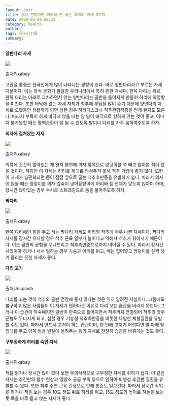 ```yaml
---
layout: post
title: 세상 편하지만 허리에 안 좋은 최악의 자세 5가지
date: 2020-05-20 08:23
category: health
author: 
tags: [health]
summary: 
---
```



**양반다리 자세**

![](https://img1.daumcdn.net/thumb/R720x0/?fname=https%3A%2F%2Ft1.daumcdn.net%2Fliveboard%2Finterstella-story%2F948af2c99fb044898b8aa827c409978d.JPG)

출처Pixabay

고관절 통증은 한국인에게 많이 나타나는 경향이 있다. 바로 양반다리라고 부르는 자세 때문이다. 이는 좌식 문화가 발달한 우리나라에서 특히 흔한 자세다. 한쪽 다리는 위로, 한쪽 다리는 아래로 교차하면서 앉는 양반다리는 골반을 틀어지게 만들어 허리에 악영향을 미친다. 또한 바닥에 앉는 자세 자체가 척추에 부담을 많이 주기 때문에 양반다리 자세로 오랫동안 생활하게 되면 심한 경우 허리디스크나 척추관협착증을 얻게 될지도 모른다. 따라서 부득이 하게 바닥에 앉을 때는 양 발이 바닥으로 향하게 앉는 것이 좋고, 이마저 불가능할 때는 혈액순환이 잘 될 수 있도록 발이나 다리를 자주 움직여주도록 하자.

**의자에 걸쳐앉는 자세**

![](https://img1.daumcdn.net/thumb/R720x0/?fname=https%3A%2F%2Ft1.daumcdn.net%2Fliveboard%2Finterstella-story%2F36345435a2fa4e20aa365a4f7b44b473.JPG)

출처Pixabay

의자에 꼿꼿히 앉아있는 게 왠지 불편해 의자 앞쪽으로 엉덩이를 쭉 빼고 앉아본 적이 있을 것이다. 하지만 이 자세는 허리를 제대로 받쳐주지 못해 척추 기립에 좋지 않다. 또한 이 자세가 습관화되면 몸이 점점 앞으로 굽는 척추후만증을 유발하기 쉽다. 따라서 의자에 앉을 때는 엉덩이를 의자 깊숙이 넣어등받이에 허리와 등 전체가 닿도록 앉아야 하며, 장시간 앉아있는 경우 수시로 스트레칭으로 몸을 풀어주도록 하자.

**짝다리**

![](https://img1.daumcdn.net/thumb/R720x0/?fname=https%3A%2F%2Ft1.daumcdn.net%2Fliveboard%2Finterstella-story%2Fa85895a8ae4040fd862164d8241cb515.JPG)

출처Pixabay

한쪽 다리에만 힘을 주고 서는 짝다리 자세도 허리와 척추에 매우 나쁜 자세이다. 짝다리 자세를 장시간 유지할 경우 척추 근육 일부가 늘어나고 약해져 척추가 휘어지기 때문이다. 이는 골반의 균형을 무너뜨리고 척추측만증으로까지 이어질 수 있다. 따라서 장시간 서있어야 하거나 서서 일하는 경우 가슴과 어깨를 펴고, 배는 집어넣고 엉덩이를 살짝 당겨 올리는 듯한 자세가 좋다.

**다리 꼬기**

![](https://img1.daumcdn.net/thumb/R720x0/?fname=https%3A%2F%2Ft1.daumcdn.net%2Fliveboard%2Finterstella-story%2Fc711bc839b66428d933bd8905ceabe67.JPG)

출처Unsplash

다리를 꼬는 것이 척추와 골반 건강에 좋지 않다는 것은 익히 알려진 사실이다. 그럼에도 불구하고 많은 사람들이 이 자세가 편하다는 이유로 다리 꼬는 습관을 버리지 못한다. 그러나 이 습관이 익숙해지면 골반이 한쪽으로 틀어지면서 척추까지 연결되어 척추의 좌우 균형도 무너지게 되고, 심할 경우 기능성 척추측만증을 비롯한 다양한 체형질환을 유발할 수도 있다. 따라서 반드시 고쳐야 하는 습관이며, 한 번에 고치기 어렵다면 발 아래 받침대를 두고 양쪽 발을 번갈아 올려주는 등의 자세로 천천히 습관을 바꿔가는 것도 좋다.

**구부정하게 허리를 숙인 자세**

![](https://img1.daumcdn.net/thumb/R720x0/?fname=https%3A%2F%2Ft1.daumcdn.net%2Fliveboard%2Finterstella-story%2Fc0b04e6867f342bd9005fc734cda086d.JPG)

출처Pixabay

책을 읽거나 장시간 앉아 있다 보면 무의식적으로 구부정한 자세를 취하기 쉽다. 이 같은 자세는 추간판의 탈수 현상과 영양소 공급 부족 등으로 인하여 퇴행성 추간판 질환을 유발할 수 있다. 또한 척추 주변 근육 긴장으로 인해 통증도 일으킨다. 따라서 장시간 작업을 하거나 책을 보는 경우 10도 정도 뒤로 허리를 펴고, 15도 정도의 높이로 하늘을 보는 듯 목을 바로 들고 앉는 자세가 좋다.
